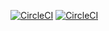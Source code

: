 [![CircleCI](https://circleci.com/gh/munyanezaarmel/my-brand-api/tree/master.svg?style=svg)](https://circleci.com/gh/munyanezaarmel/my-brand-api/tree/master)
[![CircleCI](https://circleci.com/gh/munyanezaarmel/my-brand-api/tree/master.svg?style=svg)](5f4bfd4ef9860e691390f9d74b187c20fa149a3f/gh/munyanezaarmel/my-brand-api/tree/master)



